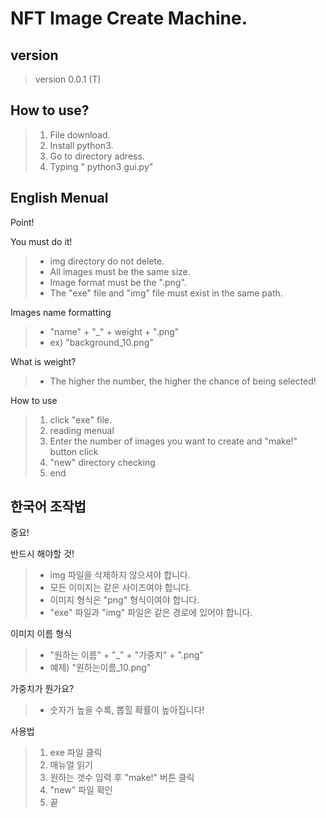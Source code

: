 # NFT Image Create Machine.

## version

> version 0.0.1 (T)

## How to use?

> 1. File download.
> 2. Install python3.
> 3. Go to directory adress.
> 4. Typing " python3 gui.py"

## English Menual

Point!

You must do it!

> - img directory do not delete.
> - All images must be the same size.
> - Image format must be the ".png".
> - The "exe" file and "img" file must exist in the same path.

Images name formatting

> - "name" + "\_" + weight + ".png"
> - ex) "background_10.png"

What is weight?

> - The higher the number, the higher the chance of being selected!

How to use

> 1. click "exe" file.
> 2. reading menual
> 3. Enter the number of images you want to create and "make!" button click
> 4. "new" directory checking
> 5. end

## 한국어 조작법

중요!

반드시 해야할 것!

> - img 파일을 삭제하지 않으셔야 합니다.
> - 모든 이미지는 같은 사이즈여야 합니다.
> - 이미지 형식은 "png" 형식이여야 합니다.
> - "exe" 파일과 "img" 파일은 같은 경로에 있어야 합니다.

이미지 이름 형식

> - "원하는 이름" + "\_" + "가중치" + ".png"
> - 예제) "원하는이름\_10.png"

가중치가 뭔가요?

> - 숫자가 높을 수록, 뽑힐 확률이 높아집니다!

사용법

> 1. exe 파일 클릭
> 2. 매뉴얼 읽기
> 3. 원하는 갯수 입력 후 "make!" 버튼 클릭
> 4. "new" 파일 확인
> 5. 끝
